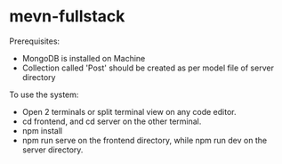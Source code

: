# mevn-fullstack

Prerequisites:
  - MongoDB is installed on Machine
  - Collection called 'Post' should be created as per model file of server directory

To use the system:
  - Open 2 terminals or split terminal view on any code editor. 
  - cd frontend, and cd server on the other terminal.
  - npm install
  - npm run serve on the frontend directory, while npm run dev on the server directory.
